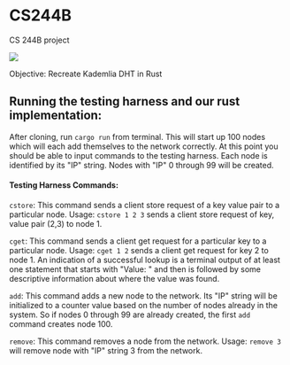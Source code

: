 # CS244B
CS 244B project

![](https://github.com/mmurray22/CS244B/workflows/Rust/badge.svg?event=push)

Objective: Recreate Kademlia DHT in Rust

## Running the testing harness and our rust implementation:
 After cloning, run `cargo run` from terminal. This will start up 100 nodes which will each add themselves to the network correctly. At this point you should be able to input commands to the testing harness. Each node is identified by its "IP" string. Nodes with "IP" 0 through 99 will be created.

#### Testing Harness Commands:
  `cstore`: This command sends a client store request of a key value pair to a particular node. Usage: `cstore 1 2 3` sends a client store request of key, value pair (2,3) to node 1.
  
  `cget`: This command sends a client get request for a particular key to a particular node. Usage: `cget 1 2` sends a client get request for key 2 to node 1. An indication of a successful lookup is a terminal output of at least one statement that starts with "Value: " and then is followed by some descriptive information about where the value was found.
  
  `add`: This command adds a new node to the network. Its "IP" string will be initialized to a counter value based on the number of nodes already in the system. So if nodes 0 through 99 are already created, the first `add` command creates node 100.
  
  `remove`: This command removes a node from the network. Usage: `remove 3` will remove node with "IP" string 3 from the network.
